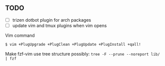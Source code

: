 ## TODO

*   [ ] trizen dotbot plugin for arch packages
*   [ ] update vim and tmux plugins when vim opens

Vim command

```sh
$ vim +PlugUpgrade +PlugClean +PlugUpdate +PlugInstall +qall!
```
Make fzf-vim use tree structure possibly: `tree -F --prune --noreport lib/ | fzf`
